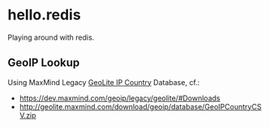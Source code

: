 # hello.redis

Playing around with redis.

## GeoIP Lookup

Using MaxMind Legacy [GeoLite IP Country](https://dev.maxmind.com/geoip/legacy/geolite/) Database, cf.:

- https://dev.maxmind.com/geoip/legacy/geolite/#Downloads
- http://geolite.maxmind.com/download/geoip/database/GeoIPCountryCSV.zip
